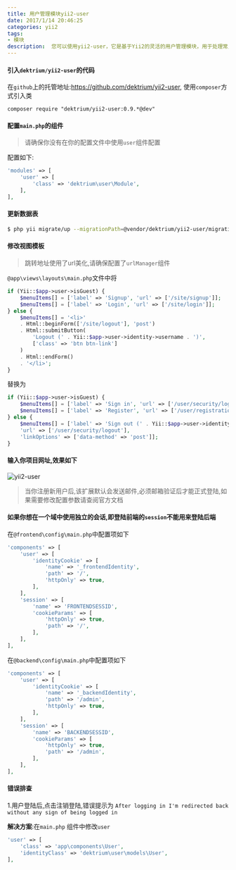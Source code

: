 ```yaml
---
title: 用户管理模块yii2-user
date: 2017/1/14 20:46:25
categories: yii2
tags: 
- 模块
description:  您可以使用yii2-user，它是基于Yii2的灵活的用户管理模块，用于处理常见任务，如注册，身份验证和密码检索
---
```

#### 引入`dektrium/yii2-user`的代码
在`github`上的托管地址:[https:\/\/github.com\/dektrium\/yii2-user](https://github.com/dektrium/yii2-user),
使用`composer`方式引入类

```
composer require "dektrium/yii2-user:0.9.*@dev"
```

#### 配置`main.php`的组件
>请确保你没有在你的配置文件中使用`user`组件配置

配置如下:
```php
'modules' => [
	'user' => [
		'class' => 'dektrium\user\Module',
	],
],
```

#### 更新数据表
```bash
$ php yii migrate/up --migrationPath=@vendor/dektrium/yii2-user/migrations
```

#### 修改视图模板

>跳转地址使用了url美化,请确保配置了`urlManager`组件

`@app\views\layouts\main.php`文件中将

```php
if (Yii::$app->user->isGuest) {
	$menuItems[] = ['label' => 'Signup', 'url' => ['/site/signup']];
	$menuItems[] = ['label' => 'Login', 'url' => ['/site/login']];
} else {
	$menuItems[] = '<li>'
	. Html::beginForm(['/site/logout'], 'post')
	. Html::submitButton(
		'Logout (' . Yii::$app->user->identity->username . ')',
		['class' => 'btn btn-link']
	)
	. Html::endForm()
	. '</li>';
}
```

替换为

```php
if (Yii::$app->user->isGuest) {
	$menuItems[] = ['label' => 'Sign in', 'url' => ['/user/security/login']];
	$menuItems[] = ['label' => 'Register', 'url' => ['/user/registration/register'], 'visible' => Yii::$app->user->isGuest];
} else {
	$menuItems[] = ['label' => 'Sign out (' . Yii::$app->user->identity->username . ')',
	'url' => ['/user/security/logout'],
	'linkOptions' => ['data-method' => 'post']];
}
```
#### 输入你项目网址,效果如下
![yii2-user](http://ooqid2far.bkt.clouddn.com/myblog/yii2-user.png)

>当你注册新用户后,该扩展默认会发送邮件,必须邮箱验证后才能正式登陆,如果需要修改配置参数请查阅官方文档

#### 如果你想在一个域中使用独立的会话,即登陆前端的`session`不能用来登陆后端

在`@frontend\config\main.php`中配置项如下
```php
'components' => [
	'user' => [
		'identityCookie' => [
			'name' => '_frontendIdentity',
			'path' => '/',
			'httpOnly' => true,
		],
	],
	'session' => [
		'name' => 'FRONTENDSESSID',
		'cookieParams' => [
			'httpOnly' => true,
			'path' => '/',
		],
	],
],
```
在`@backend\config\main.php`中配置项如下
```php
'components' => [
	'user' => [
		'identityCookie' => [
			'name' => '_backendIdentity',
			'path' => '/admin',
			'httpOnly' => true,
		],
	],
	'session' => [
		'name' => 'BACKENDSESSID',
		'cookieParams' => [
			'httpOnly' => true,
			'path' => '/admin',
		],
	],
],
```
#### 错误排查

1.用户登陆后,点击注销登陆,错误提示为
`After logging in I'm redirected back without any sign of being logged in`

**解决方案**:在`main.php` 组件中修改`user`
```php
'user' => [
	'class' => 'app\components\User',
	'identityClass' => 'dektrium\user\models\User',
],
```






